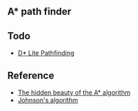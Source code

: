 ## A* path finder

## Todo
- [D* Lite Pathfinding](https://github.com/RodrigoJara25/algortimo-dijkstra-d-star-lite-lp/blob/main/cpp/main.cpp)

## Reference

- [The hidden beauty of the A* algorithm](https://www.youtube.com/watch?v=A60q6dcoCjw)
- [Johnson's algorithm](https://en.wikipedia.org/wiki/Johnson%27s_algorithm)
